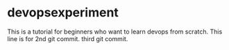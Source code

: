 # devopsexperiment
This is a tutorial for beginners who want to learn devops from scratch.
This line is for 2nd git commit.
third git commit.